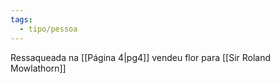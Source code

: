 ```yaml
---
tags:
  - tipo/pessoa
---
```

Ressaqueada na [[Página 4|pg4]]
vendeu flor para [[Sir Roland Mowlathorn]]